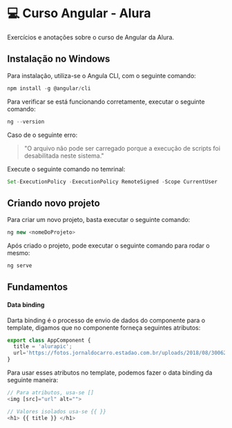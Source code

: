 #  :computer: Curso Angular - Alura

Exercícios e anotações sobre o curso de Angular da Alura.

## Instalação no Windows

Para instalação, utiliza-se o Angula CLI, com o seguinte comando:
 
~~~javascript
npm install -g @angular/cli
~~~ 

Para verificar se está funcionando corretamente, executar o seguinte comando:

~~~javascript
ng --version
~~~ 

Caso de o seguinte erro:

> "O arquivo não pode ser carregado porque a execução de scripts foi desabilitada neste sistema."

Execute o seguinte comando no temrinal:

~~~javascript
Set-ExecutionPolicy -ExecutionPolicy RemoteSigned -Scope CurrentUser
~~~ 

## Criando novo projeto

Para criar um novo projeto, basta executar o seguinte comando:

~~~javascript
ng new <nomeDoProjeto>
~~~ 

Após criado o projeto, pode executar o seguinte comando para rodar o mesmo:

~~~javascript
ng serve
~~~ 

## Fundamentos

#### Data binding

Darta binding é o processo de envio de dados do componente para o template, digamos que no componente forneça seguintes atributos:

~~~javascript
export class AppComponent {
  title = 'alurapic';
  url='https://fotos.jornaldocarro.estadao.com.br/uploads/2018/08/30062752/nacar-yamaha-yz-450f-1160x654.jpg';
}
~~~ 

Para usar esses atributos no template, podemos fazer o data binding da seguinte maneira:
~~~javascript
// Para atributos, usa-se []
<img [src]="url" alt="">
~~~ 
~~~javascript
// Valores isolados usa-se {{ }}
<h1> {{ title }} </h1>
~~~ 


